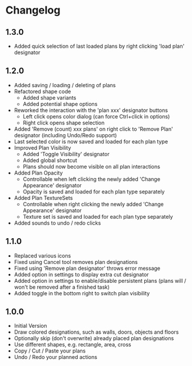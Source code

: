 # Changelog

## 1.3.0
- Added quick selection of last loaded plans by right clicking 'load plan' designator

## 1.2.0
- Added saving / loading / deleting of plans
- Refactored shape code
  - Added shape variants
  - Added potential shape options
- Reworked the interaction with the 'plan xxx' designator buttons
  - Left click opens color dialog (can force Ctrl+click in options)
  - Right click opens shape selection
- Added 'Remove (count) xxx plans' on right click to 'Remove Plan' designator (including Undo/Redo support)
- Last selected color is now saved and loaded for each plan type
- Improved Plan Visibility
  - Added 'Toggle Visibility' designator
  - Added global shortcut
  - Plans should now become visible on all plan interactions
- Added Plan Opacity
  - Controllable when left clicking the newly added 'Change Appearance' designator
  - Opacity is saved and loaded for each plan type separately
- Added Plan TextureSets
  - Controllable when right clicking the newly added 'Change Appearance' designator
  - Texture set is saved and loaded for each plan type separately
- Added sounds to undo / redo clicks

## 1.1.0
- Replaced various icons
- Fixed using Cancel tool removes plan designations
- Fixed using 'Remove plan designator' throws error message
- Added option in settings to display extra cut designator
- Added option in settings to enable/disable persistent plans (plans will / won't be removed after a finished task)
- Added toggle in the bottom right to switch plan visibility

## 1.0.0
- Initial Version
- Draw colored designations, such as walls, doors, objects and floors
- Optionally skip (don't overwrite) already placed plan designations
- Use different shapes, e.g. rectangle, area, cross
- Copy / Cut / Paste your plans
- Undo / Redo your planned actions
